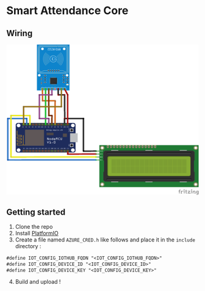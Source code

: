 # Smart Attendance Core

## Wiring
![Wiring Diagram](./wiring.png)

## Getting started

1. Clone the repo
2. Install [PlatformIO](https://platformio.org/)
3. Create a file named `AZURE_CRED.h` like follows and place it in the `include` directory :
 ```
#define IOT_CONFIG_IOTHUB_FQDN "<IOT_CONFIG_IOTHUB_FQDN>"
#define IOT_CONFIG_DEVICE_ID "<IOT_CONFIG_DEVICE_ID>"
#define IOT_CONFIG_DEVICE_KEY "<IOT_CONFIG_DEVICE_KEY>" 
 ```   
4. Build and upload ! 